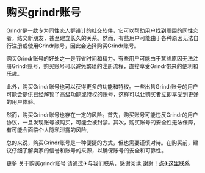 # 购买grindr账号

Grindr是一款专为同性恋人群设计的社交软件，它可以帮助用户找到周围的同性恋者，结交新朋友，甚至建立长久的关系。然而，有些用户可能由于各种原因无法自行注册或使用Grindr账号，因此会选择购买Grindr账号。

购买Grindr账号的好处之一是节省时间和精力。有些用户可能由于某些原因无法注册Grindr账号，购买账号可以避免繁琐的注册流程，直接享受Grindr带来的便利和乐趣。

此外，购买Grindr账号也可以获得更多的功能和特权。一些出售Grindr账号的用户可能会提供已经解锁了高级功能或特权的账号，这样可以让购买者立即享受到更好的用户体验。

然而，购买Grindr账号也存在一定的风险。首先，购买账号可能违反Grindr的用户协议，一旦发现账号被购买，可能会被封禁。其次，购买账号的安全性无法保障，有可能会面临个人隐私泄露的风险。

总的来说，购买Grindr账号是一种便捷的方式，但也需要谨慎对待。在购买前，建议仔细了解卖家的信誉和账号的来源，以确保账号的安全和可靠性。

更多 关于购买grindr账号 请通过✈与我们联系，感谢阅读,谢谢！[点✈这里联系](https://lm.k02.cc)